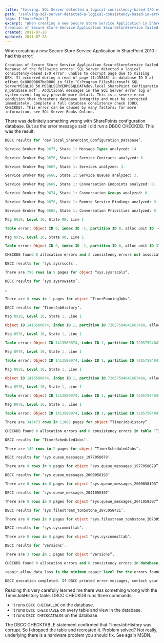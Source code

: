 ```yaml
---
title: "Solving: SQL Server detected a logical consistency-based I/O error"
path: "/solving-sql-server-detected-a-logical-consistency-based-io-error"
tags: ["SharePoint"]
excerpt: "When creating a new Secure Store Service Application in SharePoint 2010 I had this error:
Creation of Secure Store Service Application SecureStoreService failed because of the following errors: SQL Server detected a logical consistency-based I/O error: unable to decrypt page due to missing DEK."
created: 2011-07-28
updated: 2011-07-28
---
```



When creating a new Secure Store Service Application in SharePoint 2010 I had this error:

`Creation of Secure Store Service Application SecureStoreService failed because of the following errors: SQL Server detected a logical consistency-based I/O error: unable to decrypt page due to missing DEK. It occurred during a read of page (1:15848) in database ID 5 at offset 0x00000007bd0000 in file ‘C:Program FilesMicrosoft SQL ServerMSSQL10_50.MSSQLSERVERMSSQLDATAdev.local_SharePoint_Configuration_Database.mdf’. Additional messages in the SQL Server error log or system event log may provide more detail. This is a severe error condition that threatens database integrity and must be corrected immediately. Complete a full database consistency check (DBCC CHECKDB). This error can be caused by many factors; for more information, see SQL Server Books Online.`

There was definitely something wrong with SharePoints configuration database. But as the error message said I did run a DBCC CHECKDB. This was the result:

```sql
DBCC results for ‘dev.local_SharePoint_Configuration_Database’.

Service Broker Msg 9675, State 1: Message Types analyzed: 14.

Service Broker Msg 9676, State 1: Service Contracts analyzed: 6.

Service Broker Msg 9667, State 1: Services analyzed: 3.

Service Broker Msg 9668, State 1: Service Queues analyzed: 3.

Service Broker Msg 9669, State 1: Conversation Endpoints analyzed: 0.

Service Broker Msg 9674, State 1: Conversation Groups analyzed: 0.

Service Broker Msg 9670, State 1: Remote Service Bindings analyzed: 0.

Service Broker Msg 9605, State 1: Conversation Priorities analyzed: 0.

Msg 8939, Level 16, State 98, Line 1

Table error: Object ID 0, index ID -1, partition ID 0, alloc unit ID -446695742437851136 (type Unknown), page (44310:821622156). Test (IS_OFF (BUF_IOERR, pBUF->bstat)) failed. Values are 12716041 and -4.

Msg 8939, Level 16, State 98, Line 1

Table error: Object ID 0, index ID -1, partition ID 0, alloc unit ID 3740297223666139136 (type Unknown), page (29042:-1451589555). Test (IS_OFF (BUF_IOERR, pBUF->bstat)) failed. Values are 12716041 and -14.

CHECKDB found 0 allocation errors and 2 consistency errors not associated with any single object.

DBCC results for ‘sys.sysrscols’.

There are 790 rows in 9 pages for object “sys.sysrscols”.

DBCC results for ‘sys.sysrowsets’.

…

There are 0 rows in 1 pages for object “TimerRunningJobs”.

DBCC results for ‘TimerJobHistory’.

Msg 8928, Level 16, State 1, Line 1

Object ID 1413580074, index ID 1, partition ID 72057594041663488, alloc unit ID 72057594043367424 (type In-row data): Page (1:15840) could not be processed.  See other errors for details.

Msg 8976, Level 16, State 1, Line 1

Table error: Object ID 1413580074, index ID 1, partition ID 72057594041663488, alloc unit ID 72057594043367424 (type In-row data). Page (1:15840) was not seen in the scan although its parent (1:15990) and previous (1:15831) refer to it. Check any previous errors.

Msg 8978, Level 16, State 1, Line 1

Table error: Object ID 1413580074, index ID 1, partition ID 72057594041663488, alloc unit ID 72057594043367424 (type In-row data). Page (1:15841) is missing a reference from previous page (1:15840). Possible chain linkage problem.

Msg 8928, Level 16, State 1, Line 1

Object ID 1413580074, index ID 1, partition ID 72057594041663488, alloc unit ID 72057594043367424 (type In-row data): Page (1:15848) could not be processed.  See other errors for details.

Msg 8976, Level 16, State 1, Line 1

Table error: Object ID 1413580074, index ID 1, partition ID 72057594041663488, alloc unit ID 72057594043367424 (type In-row data). Page (1:15848) was not seen in the scan although its parent (1:15990) and previous (1:15846) refer to it. Check any previous errors.

Msg 8978, Level 16, State 1, Line 1

Table error: Object ID 1413580074, index ID 1, partition ID 72057594041663488, alloc unit ID 72057594043367424 (type In-row data). Page (1:15849) is missing a reference from previous page (1:15848). Possible chain linkage problem.

There are 343473 rows in 11002 pages for object “TimerJobHistory”.

CHECKDB found 0 allocation errors and 6 consistency errors in table ‘TimerJobHistory’ (object ID 1413580074).

DBCC results for ‘TimerScheduledJobs’.

There are 149 rows in 2 pages for object “TimerScheduledJobs”.

DBCC results for ‘sys.queue_messages_1977058079’.

There are 0 rows in 0 pages for object “sys.queue_messages_1977058079”.

DBCC results for ‘sys.queue_messages_2009058193’.

There are 0 rows in 0 pages for object “sys.queue_messages_2009058193”.

DBCC results for ‘sys.queue_messages_2041058307’.

There are 0 rows in 0 pages for object “sys.queue_messages_2041058307”.

DBCC results for ‘sys.filestream_tombstone_2073058421’.

There are 0 rows in 0 pages for object “sys.filestream_tombstone_2073058421”.

DBCC results for ‘sys.syscommittab’.

There are 0 rows in 0 pages for object “sys.syscommittab”.

DBCC results for ‘Versions’.

There are 3 rows in 1 pages for object “Versions”.

CHECKDB found 0 allocation errors and 8 consistency errors in database ‘dev.achmea.local_SharePoint_Configuration_Database’.

repair_allow_data_loss is the minimum repair level for the errors found by DBCC CHECKDB (dev.achmea.local_SharePoint_Configuration_Database).

DBCC execution completed. If DBCC printed error messages, contact your system administrator.
```

Reading this very carefully learned me there was something wrong with the TimerJobHistory table. DBCC CHECKDB runs three commands;

* It runs `DBCC CHECKALLOC` on the database.
* It runs `DBCC CHECKTABLE` on every table and view in the database.
* It runs `DBCC CHECKCATALOG` on the database.

The DBCC CHECKTABLE statement confirmed that TimerJobHistory was corrupt. So I dropped the table and recreated it. Problem solved? Not really, underlying there is a hardware problem you should fix. See again MSDN.